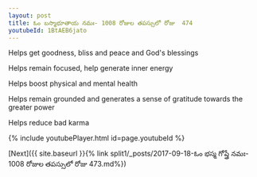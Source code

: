 ```yaml
---
layout: post
title: ఓం బస్మాభూతాయ నమః- 1008 రోజుల తపస్సులో రోజు  474
youtubeId: 1BtAEB6jato
---
```

 
 
Helps get goodness, bliss and peace and God's blessings
 
Helps remain focused, help generate inner energy 
 
Helps boost physical and mental health 
 
Helps remain grounded and generates a sense of gratitude towards the greater power 
 
Helps reduce bad karma
 
 
 
 


{% include youtubePlayer.html id=page.youtubeId %}
 
[Next]({{ site.baseurl }}{% link  split1/_posts/2017-09-18-ఓం భస్మ గోప్త్రే నమః- 1008 రోజుల తపస్సులో రోజు  473.md%})
 
